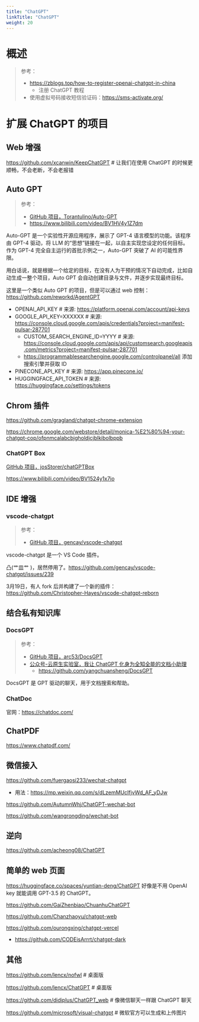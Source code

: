 ```yaml
---
title: "ChatGPT"
linkTitle: "ChatGPT"
weight: 20
---
```


# 概述

> 参考：
>
> - https://zblogs.top/how-to-register-openai-chatgpt-in-china
>   - 注册 ChatGPT 教程
> - 使用虚拟号码接收短信验证码：<https://sms-activate.org/>


# 扩展 ChatGPT 的项目

## Web 增强

https://github.com/xcanwin/KeepChatGPT # 让我们在使用 ChatGPT 的时候更顺畅，不会老断，不会老报错

## Auto GPT

> 参考：
> 
> - [GitHub 项目，Torantulino/Auto-GPT](https://github.com/Torantulino/Auto-GPT)
> - https://www.bilibili.com/video/BV1HV4y1Z7dm

Auto-GPT 是一个实验性开源应用程序，展示了 GPT-4 语言模型的功能。该程序由 GPT-4 驱动，将 LLM 的“思想”链接在一起，以自主实现您设定的任何目标。作为 GPT-4 完全自主运行的首批示例之一，Auto-GPT 突破了 AI 的可能性界限。

用白话说，就是根据一个给定的目标，在没有人为干预的情况下自动完成，比如自动生成一整个项目，Auto GPT 会自动创建目录与文件，并逐步实现最终目标。

这里是一个类似 Auto GPT 的项目，但是可以通过 web 控制：<https://github.com/reworkd/AgentGPT>

- OPENAI_API_KEY # 来源: <https://platform.openai.com/account/api-keys>
- GOOGLE_API_KEY=XXXXXX # 来源: https://console.cloud.google.com/apis/credentials?project=manifest-pulsar-287701
    - CUSTOM_SEARCH_ENGINE_ID=YYYY # 来源: https://console.cloud.google.com/apis/api/customsearch.googleapis.com/metrics?project=manifest-pulsar-287701
    - https://programmablesearchengine.google.com/controlpanel/all 添加搜索引擎并获取 ID
- PINECONE_API_KEY # 来源: <https://app.pinecone.io/>
- HUGGINGFACE_API_TOKEN # 来源: <https://huggingface.co/settings/tokens>

## Chrom 插件

https://github.com/gragland/chatgpt-chrome-extension

https://chrome.google.com/webstore/detail/monica-%E2%80%94-your-chatgpt-cop/ofpnmcalabcbjgholdjcjblkibolbppb

### ChatGPT Box

[GitHub 项目，josStorer/chatGPTBox](https://github.com/josStorer/chatGPTBox/)

https://www.bilibili.com/video/BV1524y1x7io

## IDE 增强

### vscode-chatgpt

> 参考：
>
> - [GitHub 项目，gencay/vscode-chatgpt](https://github.com/gencay/vscode-chatgpt)

vscode-chatgpt 是一个 VS Code 插件。

凸(艹皿艹 )，居然停用了。<https://github.com/gencay/vscode-chatgpt/issues/239>

3月19日，有人 fork 后并构建了一个新的插件：<https://github.com/Christopher-Hayes/vscode-chatgpt-reborn>

## 结合私有知识库

### DocsGPT

> 参考：
>
> - [GitHub 项目，arc53/DocsGPT](https://github.com/arc53/DocsGPT)
> - [公众号-云原生实验室，我让 ChatGPT 化身为全知全能的文档小助理](https://mp.weixin.qq.com/s/HJ1LHGCjPL0qjf8e7bMLjg)
>     - https://github.com/yangchuansheng/DocsGPT

DocsGPT 是 GPT 驱动的聊天，用于文档搜索和帮助。

### ChatDoc

官网：https://chatdoc.com/

## ChatPDF

https://www.chatpdf.com/

## 微信接入

https://github.com/fuergaosi233/wechat-chatgpt

- 用法：https://mp.weixin.qq.com/s/dLzemMUcIfjvWd_AF_yDJw

https://github.com/AutumnWhj/ChatGPT-wechat-bot

https://github.com/wangrongding/wechat-bot

## 逆向

https://github.com/acheong08/ChatGPT

## 简单的 web 页面

https://huggingface.co/spaces/yuntian-deng/ChatGPT 好像是不用 OpenAI key 就能调用 GPT-3.5 的 ChatGPT。

https://github.com/GaiZhenbiao/ChuanhuChatGPT

https://github.com/Chanzhaoyu/chatgpt-web

https://github.com/ourongxing/chatgpt-vercel

- https://github.com/CODEisArrrt/chatgpt-dark

## 其他

https://github.com/lencx/nofwl # 桌面版

https://github.com/lencx/ChatGPT # 桌面版

https://github.com/didiplus/ChatGPT_web # 像微信聊天一样跟 ChatGPT 聊天

https://github.com/microsoft/visual-chatgpt # 微软官方可以生成和上传图片
